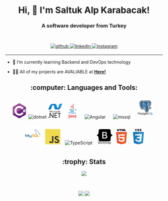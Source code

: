 <h1 align="center">Hi, 👋 I'm Saltuk Alp Karabacak! </h1>
<h3 align="center">A software developer from Turkey</h3>

<br>
  

<p align="center">
<a href="https://gist.github.com/Saltukalpkarabacak" target="_blank">
<img src=https://img.shields.io/badge/gist-100000?style=for-the-badge&logo=github&logoColor=white alt=github style="margin-bottom: 5px;" />
</a>
<a href="https://www.linkedin.com/in/saltuk-alp-karabacak-4372141a0/" target="_blank">
<img src=https://img.shields.io/badge/LinkedIn-0077B5?style=for-the-badge&logo=linkedin&logoColor=white alt=linkedin style="margin-bottom: 5px;" />
</a>
<a href="mailto:saltukalpkarabacak@gmail.com" target="_blank">
<img src=https://img.shields.io/badge/Gmail-D14836?style=for-the-badge&logo=gmail&logoColor=white alt=instagram style="margin-bottom: 5px;" />
</a> 
</p>

<hr>


- 🌱 I’m currently learning Backend and DevOps technology

- 👨‍💻 All of my projects are AVALIABLE at <b>[Here!](https://github.com/Saltukalpkarabacak?tab=repositories)</b>




<h2 align="center">:computer: Languages and Tools:</h2>
<p align="center">
<img src="https://raw.githubusercontent.com/devicons/devicon/master/icons/csharp/csharp-original.svg" alt="c#" width="50" height="50"/> 
<img src="https://profilinator.rishav.dev/skills-assets/dotnetcore.png" alt="dotnet" width="50" height="50"/>
<img src="https://raw.githubusercontent.com/devicons/devicon/master/icons/dot-net/dot-net-original-wordmark.svg" alt="dotnet" width="50" height="50"/>
<img src="https://github.com/devicons/devicon/blob/master/icons/java/java-original-wordmark.svg" alt="java" width="50" height="50"/>
<img style="margin: 10px" src="https://profilinator.rishav.dev/skills-assets/angularjs-original.svg" alt="Angular" width="50" height="50" />
<img style="margin: 10px" src="https://www.svgrepo.com/show/303229/microsoft-sql-server-logo.svg" alt="mssql" width="50" height="50"/>
<img style="margin: 10px" src="https://github.com/devicons/devicon/blob/master/icons/postgresql/postgresql-original-wordmark.svg" alt="postgresql" width="50" height="50"/>
<img style="margin: 10px" src="https://github.com/devicons/devicon/blob/master/icons/mysql/mysql-original-wordmark.svg" alt="mysql" width="50" height="50"/>
<img src="https://raw.githubusercontent.com/devicons/devicon/master/icons/javascript/javascript-original.svg" alt="javascript" width="50" height="50"/>
<img style="margin: 10px" src="https://profilinator.rishav.dev/skills-assets/typescript-original.svg" alt="TypeScript" width="50" height="50" />  
<img src="https://raw.githubusercontent.com/devicons/devicon/master/icons/bootstrap/bootstrap-plain-wordmark.svg" alt="bootstrap" width="50" height="50"/> 
<img src="https://raw.githubusercontent.com/devicons/devicon/master/icons/html5/html5-original-wordmark.svg" alt="html5" width="50" height="50"/> 
<img src="https://raw.githubusercontent.com/devicons/devicon/master/icons/css3/css3-original-wordmark.svg" alt="css3" width="50" height="50"/> 
</p>



<h2 align="center">:trophy: Stats</h2>

<p align="center">
  <img src="https://github-profile-trophy.vercel.app/?username=Saltukalpkarabacak&theme=onedark" />
  <!--<img src="https://github-readme-stats.vercel.app/api?username=Saltukalpkarabacak&show_icons=true&count_private=true&hide_border=true&theme=radical"/> -->
</p>
<br>

<p align="center">
  <img src="https://komarev.com/ghpvc/?username=Saltukalpkarabacak&style=flat-square">  <img src="https://img.shields.io/github/followers/Saltukalpkarabacak?style=social">
</p>





